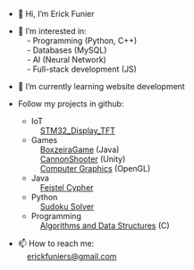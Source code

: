 - 👋 Hi, I’m Erick Funier
- 👀 I’m interested in:</br>
 &nbsp;&nbsp;&nbsp;&nbsp;- Programming (Python, C++)</br>
 &nbsp;&nbsp;&nbsp;&nbsp;- Databases (MySQL)</br>
 &nbsp;&nbsp;&nbsp;&nbsp;- AI (Neural Network)</br>
 &nbsp;&nbsp;&nbsp;&nbsp;- Full-stack development (JS)</br>
- 🌱 I’m currently learning website development

 - Follow my projects in github:
    - IoT</br>
        &nbsp;&nbsp;&nbsp;&nbsp;[STM32_Display_TFT](https://github.com/erickfunier/STM32_Display_TFT)
    - Games</br>
        &nbsp;&nbsp;&nbsp;&nbsp;[BoxzeiraGame](https://github.com/erickfunier/BoxzeiraGame) (Java)</br>
        &nbsp;&nbsp;&nbsp;&nbsp;[CannonShooter](https://github.com/erickfunier/CannonShooter) (Unity)</br>
        &nbsp;&nbsp;&nbsp;&nbsp;[Computer Graphics](https://github.com/erickfunier/computer-graphics) (OpenGL)
    - Java</br>
        &nbsp;&nbsp;&nbsp;&nbsp;[Feistel Cypher](https://github.com/erickfunier/feistel-cypher)
    - Python</br>
        &nbsp;&nbsp;&nbsp;&nbsp;[Sudoku Solver](https://github.com/erickfunier/sudoku-solver)
    - Programming</br>
        &nbsp;&nbsp;&nbsp;&nbsp;[Algorithms and Data Structures](https://github.com/erickfunier/algorithms-and-data-structure) (C)

- 📫 How to reach me:</br>
    &nbsp;&nbsp;&nbsp;&nbsp;erickfuniers@gmail.com
